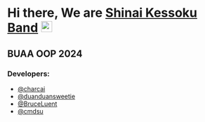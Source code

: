 # <div align="center" xmlns="http://www.w3.org/1999/html">
   <h1>Hi there, We are <a href="https://github.com/ShinaiKessokuBand/">Shinai Kessoku Band</a> <img src="https://media.giphy.com/media/hvRJCLFzcasrR4ia7z/giphy.gif" width="25px" alt=""> </h1>
</div>

## BUAA OOP 2024

### Developers:
- [@charcai](https://github.com/charcai/)
- [@duanduansweetie](https://github.com/duanduansweetie)
- [@BruceLuent](https://github.com/BruceLuent)
- [@cmdsu](https://github.com/cmdsu/)
